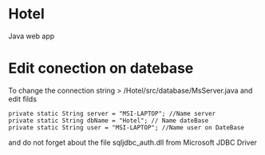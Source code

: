 # Hotel

Java web app 

# Edit conection on datebase

To change the connection string > /Hotel/src/database/MsServer.java and edit filds

	private static String server = "MSI-LAPTOP"; //Name server
	private static String dbName = "Hotel"; // Name dateBase
	private static String user = "MSI-LAPTOP"; //Name user on DateBase

and do not forget about the file sqljdbc_auth.dll from Microsoft JDBC Driver 
